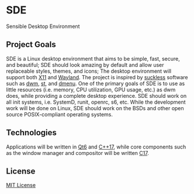 # SDE
Sensible Desktop Environment

## Project Goals

SDE is a Linux desktop environment that aims to be simple, fast, secure, and beautiful; SDE should look amazing by default and allow user replaceable styles, themes, and icons; The desktop environment will support both [X11](https://www.x.org/) and [Wayland](https://wayland.freedesktop.org/). The project is inspired by [suckless](https://suckless.org/) software such as [dwm](https://dwm.suckless.org/), [st](https://st.suckless.org/), and [dmenu](https://tools.suckless.org/dmenu/). One of the primary goals of SDE is to use as little resources (i.e. memory, CPU utilization, GPU usage, etc.) as dwm does, while providing a complete desktop experience. SDE should work on all init systems, i.e. SystemD, runit, openrc, s6, etc. While the development work will be done on Linux, SDE should work on the BSDs and other open source POSIX-compliant operating systems.

## Technologies

Applications will be written in [Qt6](https://www.qt.io/product/qt6) and [C++17](https://www.iso.org/standard/68564.html), while core components such as the window manager and compositor will be written [C17](https://www.iso.org/standard/74528.html).

## License

[MIT License](LICENSE)
